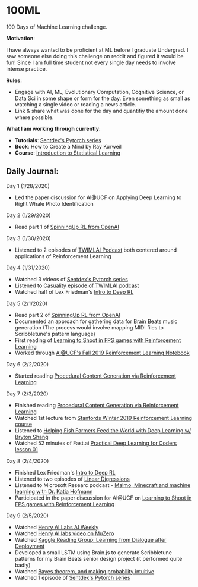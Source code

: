 # 100ML
100 Days of Machine Learning challenge.

**Motivation**: 

I have always wanted to be proficient at ML before I graduate Undergrad. I saw someone else doing this challenge on reddit and figured it would be fun! Since I am full time student not every single day needs to involve intense practice. 

**Rules**:
* Engage with AI, ML, Evolutionary Computation, Cognitive Science, or Data Sci in some shape or form for the day. Even something as small as watching a single video or reading a news article.
* Link & share what was done for the day and quantifiy the amount done where possible. 

**What I am working through currently**:
* **Tutorials**:  [Sentdex's Pytorch series](https://www.youtube.com/playlist?list=PLQVvvaa0QuDdeMyHEYc0gxFpYwHY2Qfdh)
* **Book**: How to Create a Mind by Ray Kurweil 
* **Course**: [Introduction to Statistical Learning](https://www.dataschool.io/15-hours-of-expert-machine-learning-videos/)


## Daily Journal:
Day 1 (1/28/2020)
* Led the paper discussion for AI@UCF on Applying Deep Learning to Right Whale Photo Identification

Day 2 (1/29/2020)
* Read part 1 of [SpinningUp RL from OpenAI](https://spinningup.openai.com/en/latest/spinningup/rl_intro.html)

Day 3 (1/30/2020)
* Listened to 2 episodes of [TWIMLAI Podcast](https://twimlai.com/) both centered around applications of Reinforcement Learning

Day 4 (1/31/2020)
* Watched 3 videos of [Sentdex's Pytorch series](https://www.youtube.com/playlist?list=PLQVvvaa0QuDdeMyHEYc0gxFpYwHY2Qfdh)
* Listened to [Casuality episode of TWIMLAI podcast](https://twimlai.com/twiml-talk-342-causality-101-with-robert-ness/)
* Watched half of Lex Friedman's [Intro to Deep RL](https://www.youtube.com/watch?v=zR11FLZ-O9M)

Day 5 (2/1/2020)
* Read part 2 of [SpinningUp RL from OpenAI](https://spinningup.openai.com/en/latest/spinningup/rl_intro2.html)
* Documented an approach for gathering data for [Brain Beats](https://github.com/BrainBeatsUCF) music generation (The process would involve mapping MIDI files to Scribbletune's pattern language)
* First reading of [Learning to Shoot in FPS games with Reinforcement Learning](https://arxiv.org/abs/1806.05117v1)
* Worked through [AI@UCF's Fall 2019 Reinforcement Learning Notebook](https://github.com/ucfai/core/tree/master/fa19/2019-11-06-rl)

Day 6 (2/2/2020)
* Started reading [Procedural Content Generation via Reinforcement Learning](https://arxiv.org/abs/2001.09212)

Day 7 (2/3/2020)
* Finished reading [Procedural Content Generation via Reinforcement Learning](https://arxiv.org/abs/2001.09212)
* Watched 1st lecture from [Stanfords Winter 2019 Reinforcement Learning course](http://web.stanford.edu/class/cs234/CS234Win2019/index.html)
* Listened to [Helping Fish Farmers Feed the World with Deep Learning w/ Bryton Shang
](https://twimlai.com/twiml-talk-327-helping-fish-farmers-feed-the-world-with-deep-learning-w-bryton-shang/)
* Watched 52 minutes of Fast.ai [Practical Deep Learning for Coders lesson 01](https://course.fast.ai/videos/?lesson=1)

Day 8 (2/4/2020)
* Finished Lex Friedman's [Intro to Deep RL](https://www.youtube.com/watch?v=zR11FLZ-O9M)
* Listened to two episodes of [Linear Digressions](http://lineardigressions.com/)
* Listened to Microsoft Researc podcast - [Malmo, Minecraft and machine learning with Dr. Katja Hofmann](https://www.microsoft.com/en-us/research/blog/malmo-minecraft-and-machine-learning-with-dr-katja-hofmann/)
* Participated in the paper discussion for AI@UCF on [Learning to Shoot in FPS games with Reinforcement Learning](https://arxiv.org/abs/1806.05117v1)

Day 9 (2/5/2020)
* Watched [Henry AI Labs AI Weekly](https://www.youtube.com/watch?v=N9jsScucOXs)
* Watched [Henry AI labs video on MuZero](https://www.youtube.com/watch?v=szbvm8aNDxw)
* Watched [Kaggle Reading Group: Learning from Dialogue after Deployment](https://www.youtube.com/watch?v=PhTF7yJNR70&list=PLqFaTIg4myu8t5ycqvp7I07jTjol3RCl9&index=2&t=3243s)
* Developed a small LSTM using Brain.js to generate Scribbletune patterns for my Brain Beats senior design project (it performed quite badly)
* Watched [Bayes theorem, and making probability intuitive
](https://www.youtube.com/watch?v=HZGCoVF3YvM)
* Watched 1 episode of [Sentdex's Pytorch series](https://www.youtube.com/playlist?list=PLQVvvaa0QuDdeMyHEYc0gxFpYwHY2Qfdh)
